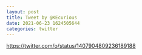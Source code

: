 ```yaml
--- 
layout: post 
title: Tweet by @KEcurious 
date: 2021-06-23 1624505644 
categories: twitter 
--- 
```

https://twitter.com/o/status/1407904809236189188
